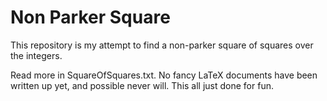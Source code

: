 # Non Parker Square

This repository is my attempt to find a non-parker square of squares
over the integers.

Read more in SquareOfSquares.txt. No fancy LaTeX documents have been
written up yet, and possible never will. This all just done for fun.
